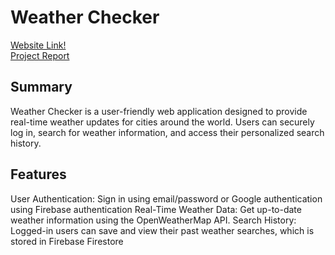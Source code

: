 # Weather Checker 
[Website Link!](https://weather-app-54854.web.app/)  
[Project Report](https://docs.google.com/spreadsheets/d/1PAvNmqHqcp_GkuqylEBkIlrXNZ3j9k7gy303NlHnIFc/edit?gid=0#gid=0)

## Summary
Weather Checker is a user-friendly web application designed to provide real-time weather updates for cities around the world. Users can securely log in, search for weather information, and access their personalized search history.

## Features
User Authentication: Sign in using email/password or Google authentication using Firebase authentication 
Real-Time Weather Data: Get up-to-date weather information using the OpenWeatherMap API. 
Search History: Logged-in users can save and view their past weather searches, which is stored in Firebase Firestore 

